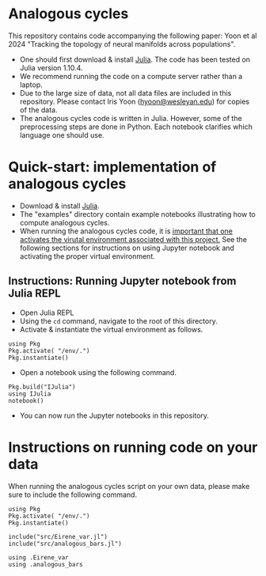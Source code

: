 # Analogous cycles 

This repository contains code accompanying the following paper: Yoon et al 2024 "Tracking the topology of neural manifolds across populations".


* One should first download & install <a href="https://julialang.org/downloads/">Julia</a>. The code has been tested on Julia version 1.10.4.
* We recommend running the code on a compute server rather than a laptop.
* Due to the large size of data, not all data files are included in this repository. Please contact Iris Yoon (hyoon@wesleyan.edu) for copies of the data. 
* The analogous cycles code is written in Julia. However, some of the preprocessing steps are done in Python. Each notebook clarifies which language one should use. 

# Quick-start: implementation of analogous cycles
* Download & install <a href="https://julialang.org/downloads/">Julia</a>. 
* The "examples" directory contain example notebooks illustrating how to compute analogous cycles. 
* When running the analogous cycles code, it is <u>important that one activates the virutal environment associated with this project.</u> See the following sections for instructions on using Jupyter notebook and activating the proper virtual environment. 

## Instructions: Running Jupyter notebook from Julia REPL
* Open Julia REPL
* Using the `cd` command, navigate to the root of this directory.
* Activate \& instantiate the virtual environment as follows.
```
using Pkg
Pkg.activate( "/env/.")
Pkg.instantiate()
```
* Open a notebook using the following command.
```
Pkg.build("IJulia")
using IJulia
notebook()
```
* You can now run the Jupyter notebooks in this repository.

# Instructions on running code on your data 
When running the analogous cycles script on your own data, please make sure to include the following command. 
```
using Pkg
Pkg.activate( "/env/.")
Pkg.instantiate()

include("src/Eirene_var.jl")
include("src/analogous_bars.jl")

using .Eirene_var
using .analogous_bars
```